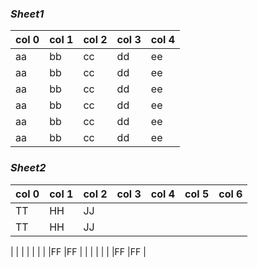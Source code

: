 ### ***Sheet1***
|col 0 |col 1 |col 2 |col 3 |col 4 |
|-------------- | -------------- | -------------- | -------------- | -------------- | 
|aa |bb |cc |dd |ee |
|aa |bb |cc |dd |ee |
|aa |bb |cc |dd |ee |
|aa |bb |cc |dd |ee |
|aa |bb |cc |dd |ee |
|aa |bb |cc |dd |ee |
### ***Sheet2***
|col 0 |col 1 |col 2 |col 3 |col 4 |col 5 |col 6 |
|-------------- | -------------- | -------------- | -------------- | -------------- | -------------- | -------------- | 
|TT |HH |JJ |
|TT |HH |JJ |
|
|
| | | | | |FF |FF |
| | | | | |FF |FF |
